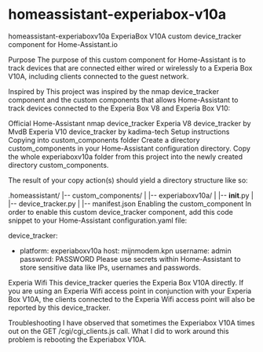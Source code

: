 # homeassistant-experiabox-v10a
homeassistant-experiaboxv10a
ExperiaBox V10A custom device_tracker component for Home-Assistant.io

Purpose
The purpose of this custom component for Home-Assistant is to track devices that are connected either wired or wirelessly to a Experia Box V10A, including clients connected to the guest network.

Inspired by
This project was inspired by the nmap device_tracker component and the custom components that allows Home-Assistant to track devices connected to the Experia Box V8 and Experia Box V10:

Official Home-Assistant nmap device_tracker
Experia V8 device_tracker by MvdB
Experia V10 device_tracker by kadima-tech
Setup instructions
Copying into custom_components folder
Create a directory custom_components in your Home-Assistant configuration directory. Copy the whole experiaboxv10a folder from this project into the newly created directory custom_components.

The result of your copy action(s) should yield a directory structure like so:

.homeassistant/
|-- custom_components/
|   |-- experiaboxv10a/
|       |-- __init__.py
|       |-- device_tracker.py
|       |-- manifest.json
Enabling the custom_component
In order to enable this custom device_tracker component, add this code snippet to your Home-Assistant configuration.yaml file:

device_tracker:
  - platform: experiaboxv10a
    host: mijnmodem.kpn
    username: admin
    password: PASSWORD
Please use secrets within Home-Assistant to store sensitive data like IPs, usernames and passwords.

Experia Wifi
This device_tracker queries the Experia Box V10A directly. If you are using an Experia Wifi access point in conjunction with your Experia Box V10A, the clients connected to the Experia Wifi access point will also be reported by this device_tracker.

Troubleshooting
I have observed that sometimes the Experiabox V10A times out on the GET /cgi/cgi_clients.js call. What I did to work around this problem is rebooting the Experiabox V10A.
